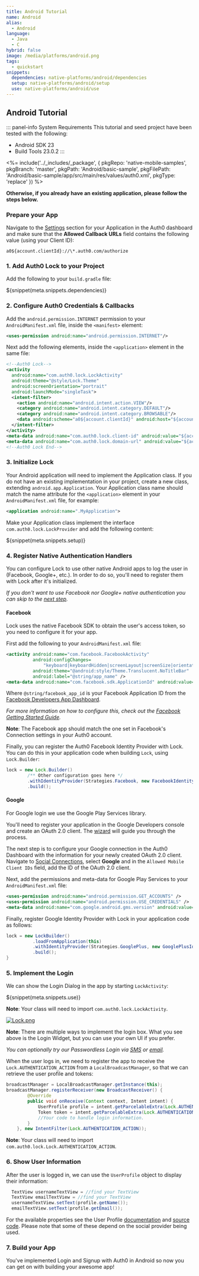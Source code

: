 ```yaml
---
title: Android Tutorial
name: Android
alias:
  - Android
language:
  - Java
  - C
hybrid: false
image: /media/platforms/android.png
tags:
  - quickstart
snippets:
  dependencies: native-platforms/android/dependencies
  setup: native-platforms/android/setup
  use: native-platforms/android/use
---
```


## Android Tutorial

::: panel-info System Requirements
This tutorial and seed project have been tested with the following:
* Android SDK 23
* Build Tools 23.0.2
:::

<%= include('../_includes/_package', {
  pkgRepo: 'native-mobile-samples',
  pkgBranch: 'master',
  pkgPath: 'Android/basic-sample',
  pkgFilePath: 'Android/basic-sample/app/src/main/res/values/auth0.xml',
  pkgType: 'replace'
}) %>

**Otherwise, if you already have an existing application, please follow the steps below.**

### Prepare your App

<div class="setup-callback">
  <p>Navigate to the <a href="${uiAppSettingsURL}">Settings</a> section for your Application in the Auth0 dashboard and make sure that the <b>Allowed Callback URLs</b> field contains the following value (using your Client ID):</p>
  <pre><code>a0${account.clientId}://\*.auth0.com/authorize</code></pre>
</div>

### 1. Add Auth0 Lock to your Project

Add the following to your `build.gradle` file:

${snippet(meta.snippets.dependencies)}

### 2. Configure Auth0 Credentials & Callbacks

Add the `android.permission.INTERNET` permission to your `AndroidManifest.xml` file, inside the `<manifest>` element:

```xml
<uses-permission android:name="android.permission.INTERNET"/>
```

Next add the following elements, inside the `<application>` element in the same file:

```xml
<!--Auth0 Lock-->
<activity
  android:name="com.auth0.lock.LockActivity"
  android:theme="@style/Lock.Theme"
  android:screenOrientation="portrait"
  android:launchMode="singleTask">
  <intent-filter>
    <action android:name="android.intent.action.VIEW"/>
    <category android:name="android.intent.category.DEFAULT"/>
    <category android:name="android.intent.category.BROWSABLE"/>
    <data android:scheme="a0${account.clientId}" android:host="${account.namespace}"/>
  </intent-filter>
</activity>
<meta-data android:name="com.auth0.lock.client-id" android:value="${account.clientId}"/>
<meta-data android:name="com.auth0.lock.domain-url" android:value="${account.namespace}"/>
<!--Auth0 Lock End-->
```


### 3. Initialize Lock

Your Android application will need to implement the Application class. If you do not have an existing implementation in your project, create a new class, extending `android.app.Application`. Your Application class name should match the name attribute for the `<application>` element in your `AndroidManifest.xml` file, for example:

```xml
<application android:name=".MyApplication">
```

Make your Application class implement the interface `com.auth0.lock.LockProvider` and add the following content:

${snippet(meta.snippets.setup)}

### 4. Register Native Authentication Handlers

You can configure Lock to use other native Android apps to log the user in (Facebook, Google+, etc.). In order to do so, you'll need to register them with Lock after it's initialized.

*If you don't want to use Facebook nor Google+ native authentication you can skip to the [next step](#5-implement-the-login).*

#### Facebook

Lock uses the native Facebook SDK to obtain the user's access token, so you need to configure it for your app.

First add the following to your `AndroidManifest.xml` file:

```xml
<activity android:name="com.facebook.FacebookActivity"
          android:configChanges=
              "keyboard|keyboardHidden|screenLayout|screenSize|orientation"
          android:theme="@android:style/Theme.Translucent.NoTitleBar"
          android:label="@string/app_name" />
<meta-data android:name="com.facebook.sdk.ApplicationId" android:value="@string/facebook_app_id"/>
```

Where `@string/facebook_app_id` is your Facebook Application ID from the [Facebook Developers App Dashboard](https://developers.facebook.com/apps). 

*For more information on how to configure this, check out the [Facebook Getting Started Guide](https://developers.facebook.com/docs/android/getting-started).*

**Note**: The Facebook app should match the one set in Facebook's Connection settings in your Auth0 account.

Finally, you can register the Auth0 Facebook Identity Provider with Lock. You can do this in your application code when building `Lock`, using `Lock.Builder`:

```java
lock = new Lock.Builder()
        /** Other configuration goes here */
        .withIdentityProvider(Strategies.Facebook, new FacebookIdentityProvider(this))
        .build();
```

#### Google

For Google login we use the Google Play Services library.

You'll need to register your application in the Google Developers console and create an OAuth 2.0 client. The [wizard](https://developers.google.com/mobile/add?platform=android) will guide you through the process.

The next step is to configure your Google connection in the Auth0 Dashboard with the information for your newly created OAuth 2.0 client. Navigate to [Social Connections](${uiURL}/#/connections/social), select **Google** and in the `Allowed Mobile Client IDs` field, add the ID of the OAuth 2.0 client.

Next, add the permissions and meta-data for Google Play Services to your `AndroidManifest.xml` file:

```xml
<uses-permission android:name="android.permission.GET_ACCOUNTS" />
<uses-permission android:name="android.permission.USE_CREDENTIALS" />
<meta-data android:name="com.google.android.gms.version" android:value="@integer/google_play_services_version" />
```

Finally, register Google Identity Provider with Lock in your application code as follows:

```java
lock = new LockBuilder()
          .loadFromApplication(this)
          .withIdentityProvider(Strategies.GooglePlus, new GooglePlusIdentityProvider(this))
          .build();
}
```

### 5. Implement the Login

We can show the Login Dialog in the app by starting `LockActivity`:

${snippet(meta.snippets.use)}

**Note**: Your class will need to import `com.auth0.lock.LockActivity`.

[![Lock.png](/media/articles/native-platforms/android/Lock-Widget-Android-Screenshot.png)](https://auth0.com)

**Note**: There are multiple ways to implement the login box. What you see above is the Login Widget, but you can use your own UI if you prefer.

*You can optionally try our Passwordless Login via [SMS](/connections/passwordless/android-sms) or [email](/connections/passwordless/android-email).*

When the user logs in, we need to register the app to receive the `Lock.AUTHENTICATION_ACTION` from a `LocalBroadcastManager`, so that we can retrieve the user profile and tokens:

```java
broadcastManager = LocalBroadcastManager.getInstance(this);
broadcastManager.registerReceiver(new BroadcastReceiver() {
        @Override
        public void onReceive(Context context, Intent intent) {
            UserProfile profile = intent.getParcelableExtra(Lock.AUTHENTICATION_ACTION_PROFILE_PARAMETER);
            Token token = intent.getParcelableExtra(Lock.AUTHENTICATION_ACTION_TOKEN_PARAMETER);
            //Your code to handle login information.
        }
    }, new IntentFilter(Lock.AUTHENTICATION_ACTION));
```

**Note**: Your class will need to import `com.auth0.lock.Lock.AUTHENTICATION_ACTION`.

### 6. Show User Information

After the user is logged in, we can use the `UserProfile` object to display their information:

```java
  TextView usernameTextView = //find your TextView
  TextView emailTextView = //find your TextView
  usernameTextView.setText(profile.getName());
  emailTextView.setText(profile.getEmail());
```

For the available properties see the User Profile [documentation](/user-profile) and [source code](https://github.com/auth0/Lock.Android/blob/master/core/src/main/java/com/auth0/core/UserProfile.java). Please note that some of these depend on the social provider being used.

### 7. Build your App

You've implemented Login and Signup with Auth0 in Android so now you can get on with building your awesome app!
